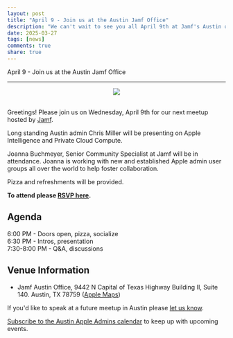 ```yaml
---
layout: post
title: "April 9 - Join us at the Austin Jamf Office"
description: "We can't wait to see you all April 9th at Jamf's Austin office for our next meetup!"
date: 2025-03-27
tags: [news]
comments: true
share: true
---
```


April 9 - Join us at the Austin Jamf Office

---

<div align="center"><img src="https://images.lumacdn.com/cdn-cgi/image/format=auto,fit=cover,dpr=1,background=white,quality=75,width=400,height=400/gallery-images/87/247532fb-2a79-4de4-91b1-752855f5b1b8" /></div><br />

Greetings! Please join us on Wednesday, April 9th for our next meetup hosted by [Jamf](https://maps.app.goo.gl/2R7qZ1MKd7pWsyzM8).

​Long standing Austin admin Chris Miller will be presenting on Apple Intelligence and Private Cloud Compute.

​Joanna Buchmeyer, Senior Community Specialist at Jamf will be in attendance. Joanna is working with new and established Apple admin user groups all over the world to help foster collaboration.

​Pizza and refreshments will be provided.

**To attend please [RSVP here](https://lu.ma/4cyr4rjl).**

## Agenda

​6:00 PM - Doors open, pizza, socialize<br />
​6:30 PM - Intros, presentation<br />
​7:30-8:00 PM - Q&A, discussions

## Venue Information

- Jamf Austin Office, 9442 N Capital of Texas Highway Building II, Suite 140. Austin, TX 78759 ([Apple Maps](https://maps.apple.com/place?address=9442%20N%20Capital%20of%20Texas%20Hwy,%20Ste%20140,%20Austin,%20TX%20%2078759,%20United%20States&coordinate=30.390160,-97.748199&name=9442%20N%20Capital%20of%20Texas%20Hwy,%20Ste%20140&map=explore))


If you'd like to speak at a future meetup in Austin please [let us know](https://goo.gl/forms/SlplkdmkkyKpG7982).

[Subscribe to the Austin Apple Admins calendar](https://goo.gl/2TUFjl) to keep up with upcoming events.
